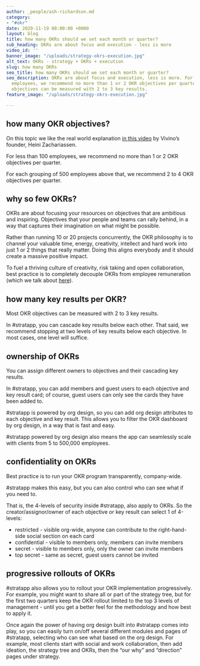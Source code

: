 ```yaml
---
author: _people/ash-richardson.md
category:
- "#okr"
date: 2020-11-19 08:00:00 +0000
layout: blog
title: how many OKRs should we set each month or quarter?
sub_heading: OKRs are about focus and execution - less is more
video_id: ''
banner_image: "/uploads/strategy-okrs-execution.jpg"
alt_text: OKRs - strategy + OKRs + execution
slug: how many OKRs
seo_title: how many OKRs should we set each month or quarter?
seo_description: OKRs are about focus and execution, less is more. For less than 100
  employees, we recommend no more than 1 or 2 OKR objectives per quarter. Most OKR
  objectives can be measured with 2 to 3 key results.
feature_image: "/uploads/strategy-okrs-execution.jpg"

---
```

## how many OKR objectives?

On this topic we like the real world explanation [in this video](https://youtu.be/xaH2tMQzyjA "Vivino's founder on OKRs") by Vivino’s founder, Heini Zachariassen.

For less than 100 employees, we recommend no more than 1 or 2 OKR objectives per quarter.

For each grouping of 500 employees above that, we recommend 2 to 4 OKR objectives per quarter.

## why so few OKRs?

OKRs are about focusing your resources on objectives that are ambitious and inspiring. Objectives that your people and teams can rally behind, in a way that captures their imagination on what might be possible.

Rather than running 10 or 20 projects concurrently, the OKR philosophy is to channel your valuable time, energy, creativity, intellect and hard work into just 1 or 2 things that really matter. Doing this aligns everybody and it should create a massive positive impact.

To fuel a thriving culture of creativity, risk taking and open collaboration, best practice is to completely decouple OKRs from employee remuneration (which we talk about [here](https://stratappsaas.com/blog/OKRs-vs-KPIs/ "OKRs vs KPIs | decoupling remuneration")).

## how many key results per OKR?

Most OKR objectives can be measured with 2 to 3 key results.

In #stratapp, you can cascade key results below each other. That said, we recommend stopping at two levels of key results below each objective. In most cases, one level will suffice.

## ownership of OKRs

You can assign different owners to objectives and their cascading key results.

In #stratapp, you can add members and guest users to each objective and key result card; of course, guest users can only see the cards they have been added to.

\#stratapp is powered by org design, so you can add org design attributes to each objective and key result. This allows you to filter the OKR dashboard by org design, in a way that is fast and easy.

\#stratapp powered by org design also means the app can seamlessly scale with clients from 5 to 500,000 employees.

## confidentiality on OKRs

Best practice is to run your OKR program transparently, company-wide.

\#stratapp makes this easy, but you can also control who can see what if you need to.

That is, the 4-levels of security inside #stratapp, also apply to OKRs. So the creator/assignor/owner of each objective or key result can select 1 of 4-levels:

* restricted - visible org-wide, anyone can contribute to the right-hand-side social section on each card
* confidential - visible to members only, members can invite members
* secret - visible to members only, only the owner can invite members
* top secret - same as secret, guest users cannot be invited

## progressive rollouts of OKRs

\#stratapp also allows you to rollout your OKR implementation progressively. For example, you might want to share all or part of the strategy tree, but for the first two quarters keep the OKR rollout limited to the top 3 levels of management - until you get a better feel for the methodology and how best to apply it.

Once again the power of having org design built into #stratapp comes into play, so you can easily turn on/off several different modules and pages of #stratapp, selecting who can see what based on the org design. For example, most clients start with social and work collaboration, then add ideation, the strategy tree and OKRs, then the “our why” and “direction” pages under strategy.